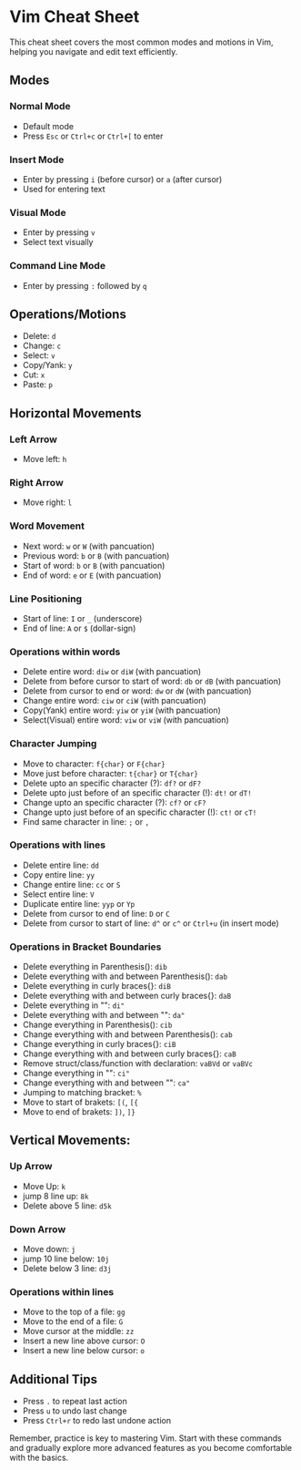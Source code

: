 # Vim Cheat Sheet

This cheat sheet covers the most common modes and motions in Vim, helping you navigate and edit text efficiently.

## Modes

### Normal Mode
- Default mode
- Press `Esc` or `Ctrl+c` or `Ctrl+[` to enter

### Insert Mode
- Enter by pressing `i` (before cursor) or `a` (after cursor)
- Used for entering text

### Visual Mode
- Enter by pressing `v`
- Select text visually

### Command Line Mode
- Enter by pressing `:` followed by `q`

## Operations/Motions

- Delete: `d`
- Change: `c`
- Select: `v`
- Copy/Yank: `y`
- Cut: `x`
- Paste: `p`

## Horizontal Movements

### Left Arrow
- Move left: `h`

### Right Arrow
- Move right: `l`

### Word Movement
- Next word: `w` or `W` (with pancuation)
- Previous word: `b` or `B` (with pancuation)
- Start of word: `b` or `B` (with pancuation)
- End of word: `e` or `E` (with pancuation)

### Line Positioning
- Start of line: `I` or `_` (underscore)
- End of line: `A` or `$` (dollar-sign)

### Operations within words
- Delete entire word: `diw` or `diW` (with pancuation)
- Delete from before cursor to start of word: `db` or `dB` (with pancuation)
- Delete from cursor to end or word: `dw` or `dW` (with pancuation)
- Change entire word: `ciw` or `ciW` (with pancuation)
- Copy(Yank) entire word: `yiw` or `yiW` (with pancuation)
- Select(Visual) entire word: `viw` or `viW` (with pancuation)

### Character Jumping
- Move to character: `f{char}` or `F{char}`
- Move just before character: `t{char}` or `T{char}`
- Delete upto an specific character (?): `df?` or `dF?`
- Delete upto just before of an specific character (!): `dt!` or `dT!`
- Change upto an specific character (?): `cf?` or `cF?`
- Change upto just before of an specific character (!): `ct!` or `cT!`
- Find same character in line: `;` or `,`

### Operations with lines
- Delete entire line: `dd`
- Copy entire line: `yy`
- Change entire line: `cc` or `S`
- Select entire line: `V`
- Duplicate entire line: `yyp` or `Yp`
- Delete from cursor to end of line: `D` or `C`
- Delete from cursor to start of line: `d^` or `c^` or `Ctrl+u` (in insert mode)

### Operations in Bracket Boundaries
- Delete everything in Parenthesis(): `dib`
- Delete everything with and between Parenthesis(): `dab`
- Delete everything in curly braces{}: `diB`
- Delete everything with and between curly braces{}: `daB`
- Delete everything in "": `di"`
- Delete everything with and between "": `da"`
- Change everything in Parenthesis(): `cib`
- Change everything with and between Parenthesis(): `cab`
- Change everything in curly braces{}: `ciB`
- Change everything with and between curly braces{}: `caB`
- Remove struct/class/function with declaration: `vaBVd` or `vaBVc`
- Change everything in "": `ci"`
- Change everything with and between "": `ca"`
- Jumping to matching bracket: `%`
- Move to start of brakets: `[(`, `[{`
- Move to end of brakets: `])`, `]}`

## Vertical Movements:

### Up Arrow
- Move Up: `k`
- jump 8 line up: `8k`
- Delete above 5 line: `d5k`

### Down Arrow
- Move down: `j`
- jump 10 line below: `10j`
- Delete below 3 line: `d3j`

### Operations within lines
- Move to the top of a file: `gg`
- Move to the end of a file: `G`
- Move cursor at the middle: `zz`
- Insert a new line above cursor: `O`
- Insert a new line below cursor: `o`

## Additional Tips

- Press `.` to repeat last action
- Press `u` to undo last change
- Press `Ctrl+r` to redo last undone action

Remember, practice is key to mastering Vim. Start with these commands and gradually explore more advanced features as you become comfortable with the basics.
